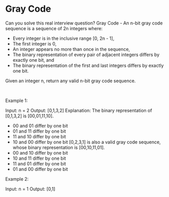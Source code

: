 # Gray Code

Can you solve this real interview question? Gray Code - An n-bit gray code sequence is a sequence of 2n integers where:

 * Every integer is in the inclusive range [0, 2n - 1],
 * The first integer is 0,
 * An integer appears no more than once in the sequence,
 * The binary representation of every pair of adjacent integers differs by exactly one bit, and
 * The binary representation of the first and last integers differs by exactly one bit.

Given an integer n, return any valid n-bit gray code sequence.

 

Example 1:


Input: n = 2
Output: [0,1,3,2]
Explanation:
The binary representation of [0,1,3,2] is [00,01,11,10].
- 00 and 01 differ by one bit
- 01 and 11 differ by one bit
- 11 and 10 differ by one bit
- 10 and 00 differ by one bit
[0,2,3,1] is also a valid gray code sequence, whose binary representation is [00,10,11,01].
- 00 and 10 differ by one bit
- 10 and 11 differ by one bit
- 11 and 01 differ by one bit
- 01 and 00 differ by one bit


Example 2:


Input: n = 1
Output: [0,1]